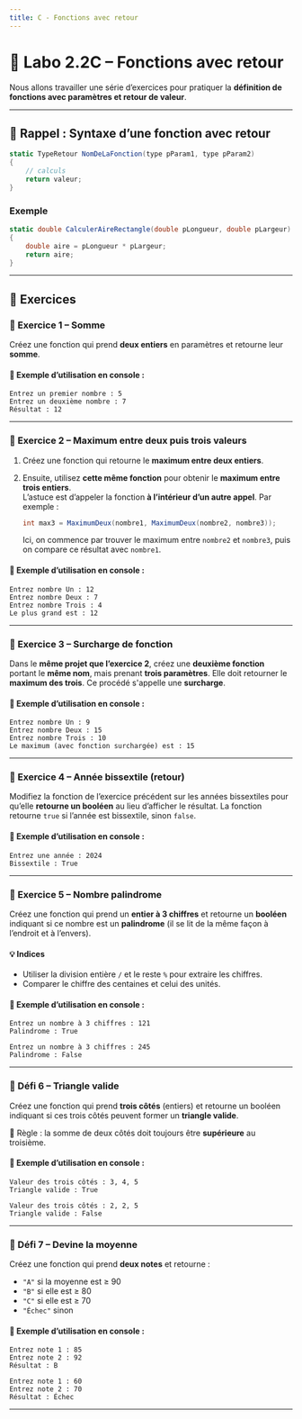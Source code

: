 ```yaml
---
title: C - Fonctions avec retour
---
```


# 🧪 Labo 2.2C – Fonctions avec retour

Nous allons travailler une série d’exercices pour pratiquer la **définition de fonctions avec paramètres et retour de valeur**.



---

## 📌 Rappel : Syntaxe d’une fonction avec retour

```csharp
static TypeRetour NomDeLaFonction(type pParam1, type pParam2)
{
    // calculs
    return valeur;
}
````

### Exemple

```csharp
static double CalculerAireRectangle(double pLongueur, double pLargeur)
{
    double aire = pLongueur * pLargeur;
    return aire;
}
```

---

## 🧩 Exercices

### 🔹 Exercice 1 – Somme

Créez une fonction qui prend **deux entiers** en paramètres et retourne leur **somme**.

#### 💬 Exemple d’utilisation en console :

```
Entrez un premier nombre : 5
Entrez un deuxième nombre : 7
Résultat : 12
```

---

### 🔹 Exercice 2 – Maximum entre deux puis trois valeurs

1. Créez une fonction qui retourne le **maximum entre deux entiers**.
 
2. Ensuite, utilisez **cette même fonction** pour obtenir le **maximum entre trois entiers**.\
   L’astuce est d’appeler la fonction **à l’intérieur d’un autre appel**. Par exemple :

   ```csharp
   int max3 = MaximumDeux(nombre1, MaximumDeux(nombre2, nombre3));
   ```

   Ici, on commence par trouver le maximum entre `nombre2` et `nombre3`, puis on compare ce résultat avec `nombre1`.

#### 💬 Exemple d’utilisation en console :

```
Entrez nombre Un : 12
Entrez nombre Deux : 7
Entrez nombre Trois : 4
Le plus grand est : 12
```

---

### 🔹 Exercice 3 – Surcharge de fonction

Dans le **même projet que l’exercice 2**, créez une **deuxième fonction** portant le **même nom**, mais prenant **trois paramètres**. Elle doit retourner le **maximum des trois**. Ce procédé s'appelle une **surcharge**.

#### 💬 Exemple d’utilisation en console :

```
Entrez nombre Un : 9
Entrez nombre Deux : 15
Entrez nombre Trois : 10
Le maximum (avec fonction surchargée) est : 15
```

---

### 🔹 Exercice 4 – Année bissextile (retour)

Modifiez la fonction de l’exercice précédent sur les années bissextiles pour qu’elle **retourne un booléen** au lieu d’afficher le résultat. La fonction retourne `true` si l’année est bissextile, sinon `false`.

#### 💬 Exemple d’utilisation en console :

```
Entrez une année : 2024
Bissextile : True
```

---

### 🔹 Exercice 5 – Nombre palindrome

Créez une fonction qui prend un **entier à 3 chiffres** et retourne un **booléen** indiquant si ce nombre est un **palindrome** (il se lit de la même façon à l’endroit et à l’envers).

#### 💡 Indices

- Utiliser la division entière `/` et le reste `%` pour extraire les chiffres.
- Comparer le chiffre des centaines et celui des unités.

#### 💬 Exemple d’utilisation en console :

```
Entrez un nombre à 3 chiffres : 121
Palindrome : True

Entrez un nombre à 3 chiffres : 245
Palindrome : False
```

---

### 🔹 Défi 6 – Triangle valide

Créez une fonction qui prend **trois côtés** (entiers) et retourne un booléen indiquant si ces trois côtés peuvent former un **triangle valide**.

📌 Règle : la somme de deux côtés doit toujours être **supérieure** au troisième.

#### 💬 Exemple d’utilisation en console :

```
Valeur des trois côtés : 3, 4, 5
Triangle valide : True

Valeur des trois côtés : 2, 2, 5
Triangle valide : False
```

---

### 🔹 Défi 7 – Devine la moyenne

Créez une fonction qui prend **deux notes** et retourne :

- `"A"` si la moyenne est ≥ 90
- `"B"` si elle est ≥ 80
- `"C"` si elle est ≥ 70
- `"Échec"` sinon

#### 💬 Exemple d’utilisation en console :

```
Entrez note 1 : 85
Entrez note 2 : 92
Résultat : B

Entrez note 1 : 60
Entrez note 2 : 70
Résultat : Échec
```

---
